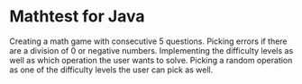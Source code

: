 # Mathtest for Java

Creating a math game with consecutive 5 questions. 
Picking errors if there are a division of 0 or negative numbers. 
Implementing the difficulty levels as well as which operation the user wants to solve. 
Picking a random operation as one of the difficulty levels the user can pick as well.

